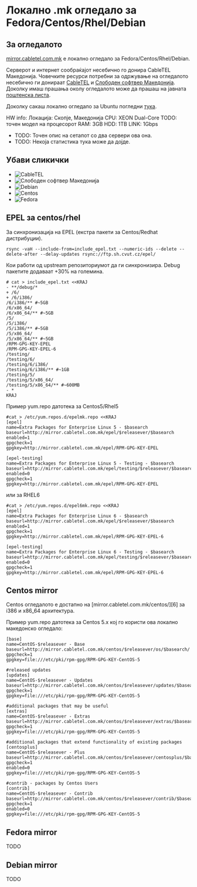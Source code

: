 Локално .mk огледало за Fedora/Centos/Rhel/Debian
=================================================

За огледалото
-------------

[mirror.cabletel.com.mk][1] е локално огледало за Fedora/Centos/Rhel/Debian. 

Серверот и интернет сообраќајот несебично го донира CableTEL Македонија. Човечките ресурси потребни за одржување на огледалото несебично ги донираат [CableTEL][2] и [Слободен софтвер Македонија][3]. Доколку имаш прашања околу огледалото може да прашаш на јавната [поштенска листа][4].

Доколку сакаш локално огледало за Ubuntu погледни [тука][5].

HW info:
    Локација:   Скопје, Македонија
    CPU:        XEON Dual-Core TODO: точен модел на процесорот
    RAM:        3GB
    HDD:        1TB
    LINK:       1Gbps

* TODO: Точен опис на сетапот со два сервери ова она.
* TODO: Некоја статистика тука може да дојде.


Убави сликички
--------------

* ![CableTEL](http://cabletel.com.mk/img/logo_cabletel.jpg)
* ![Слободен софтвер Македонија](http://slobodensoftver.org.mk/files/garland_2s.mk_logo_0.png)
* ![Debian](http://www.debian.org/Pics/openlogo-50.png)
* ![Centos](https://www.centos.org/themes/centos/images/centos_logo_45.png)
* ![Fedora](http://fedoraproject.org/static/images/fedora-logo.png)


EPEL за centos/rhel
-------------------

За синхронизација на EPEL (екстра пакети за Centos/Redhat дистрибуции).

    rsync -vaH --include-from=include_epel.txt --numeric-ids --delete --delete-after --delay-updates rsync://ftp.sh.cvut.cz/epel/

Кои работи од upstream репозиториумот да ги синхронизира. Debug пакетите додаваат +30% на големина.

    # cat > include_epel.txt <<KRAJ
    - **/debug/*
    + /6/
    + /6/i386/
    /6/i386/** #~5GB
    /6/x86_64/ 
    /6/x86_64/** #~5GB
    /5/
    /5/i386/ 
    /5/i386/** #~5GB
    /5/x86_64/
    /5/x86_64/** #~5GB
    /RPM-GPG-KEY-EPEL
    /RPM-GPG-KEY-EPEL-6
    /testing/ 
    /testing/6/
    /testing/6/i386/
    /testing/6/i386/** #~1GB
    /testing/5/
    /testing/5/x86_64/
    /testing/5/x86_64/** #~600MB
    - *
    KRAJ

Пример yum.repo датотека за Centos5/Rhel5

    #cat > /etc/yum.repos.d/epelmk.repo <<KRAJ
    [epel]
    name=Extra Packages for Enterprise Linux 5 - $basearch 
    baseurl=http://mirror.cabletel.com.mk/epel/$releasever/$basearch
    enabled=1
    gpgcheck=1
    gpgkey=http://mirror.cabletel.com.mk/epel/RPM-GPG-KEY-EPEL

    [epel-testing]
    name=Extra Packages for Enterprise Linux 5 - Testing - $basearch 
    baseurl=http://mirror.cabletel.com.mk/epel/testing/$releasever/$basearch
    enabled=0
    gpgcheck=1
    gpgkey=http://mirror.cabletel.com.mk/epel/RPM-GPG-KEY-EPEL

или за RHEL6

    #cat > /etc/yum.repos.d/epel6mk.repo <<KRAJ
    [epel]
    name=Extra Packages for Enterprise Linux 6 - $basearch           
    baseurl=http://mirror.cabletel.com.mk/epel/$releasever/$basearch
    enabled=1
    gpgcheck=1
    gpgkey=http://mirror.cabletel.com.mk/epel/RPM-GPG-KEY-EPEL-6

    [epel-testing]
    name=Extra Packages for Enterprise Linux 6 - Testing - $basearch    
    baseurl=http://mirror.cabletel.com.mk/epel/testing/$releasever/$basearch
    enabled=0
    gpgcheck=1
    gpgkey=http://mirror.cabletel.com.mk/epel/RPM-GPG-KEY-EPEL-6

Centos mirror
------------
Centos огледалото е достапно на [mirror.cabletel.com.mk/centos/][6] за i386 и x86_64 архитектура.

Пример yum.repo датотека за Centos 5.x кој го користи ова локално македонско огледало:

    [base]
    name=CentOS-$releasever - Base
    baseurl=http://mirror.cabletel.com.mk/centos/$releasever/os/$basearch/
    gpgcheck=1
    gpgkey=file:///etc/pki/rpm-gpg/RPM-GPG-KEY-CentOS-5

    #released updates 
    [updates]
    name=CentOS-$releasever - Updates
    baseurl=http://mirror.cabletel.com.mk/centos/$releasever/updates/$basearch/
    gpgcheck=1
    gpgkey=file:///etc/pki/rpm-gpg/RPM-GPG-KEY-CentOS-5

    #additional packages that may be useful
    [extras]
    name=CentOS-$releasever - Extras
    baseurl=http://mirror.cabletel.com.mk/centos/$releasever/extras/$basearch/
    gpgcheck=1
    gpgkey=file:///etc/pki/rpm-gpg/RPM-GPG-KEY-CentOS-5

    #additional packages that extend functionality of existing packages
    [centosplus]
    name=CentOS-$releasever - Plus
    baseurl=http://mirror.cabletel.com.mk/centos/$releasever/centosplus/$basearch/
    gpgcheck=1
    enabled=0
    gpgkey=file:///etc/pki/rpm-gpg/RPM-GPG-KEY-CentOS-5
    
    #contrib - packages by Centos Users
    [contrib]
    name=CentOS-$releasever - Contrib
    baseurl=http://mirror.cabletel.com.mk/centos/$releasever/contrib/$basearch/
    gpgcheck=1
    enabled=0
    gpgkey=file:///etc/pki/rpm-gpg/RPM-GPG-KEY-CentOS-5


Fedora mirror
------------
TODO


Debian mirror
-------------
TODO


[1]: http://mirror.cabletel.com.mk
[2]: http://www.cabletel.com.mk
[3]: http://www.slobodensoftver.org.mk
[4]: http://lists.softver.org.mk/mailman/listinfo/ossm-members
[5]: http://mirror.on.net.mk/ubuntu/
